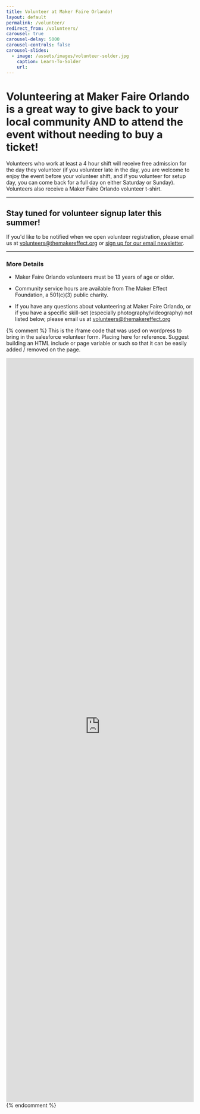 ```yaml
---
title: Volunteer at Maker Faire Orlando!
layout: default
permalink: /volunteer/
redirect_from: /volunteers/
carousel: true
carousel-delay: 5000
carousel-controls: false
carousel-slides:
  - image: /assets/images/volunteer-solder.jpg
    caption: Learn-To-Solder
    url:
---
```


# Volunteering at Maker Faire Orlando is a great way to give back to your local community AND to attend the event without needing to buy a ticket!

Volunteers who work at least a 4 hour shift will receive free admission for the day they volunteer (if you volunteer late in the day, you are welcome to enjoy the event before your volunteer shift, and if you volunteer for setup day, you can come back for a full day on either Saturday or Sunday). Volunteers also receive a Maker Faire Orlando volunteer t-shirt.

---

## Stay tuned for volunteer signup later this summer!
If you'd like to be notified when we open volunteer registration, please email us at <volunteers@themakereffect.org> or [sign up for our email newsletter](http://eepurl.com/bpCB8T).

---

### More Details
* Maker Faire Orlando volunteers must be 13 years of age or older.

* Community service hours are available from The Maker Effect Foundation, a 501(c)(3) public charity.

* If you have any questions about volunteering at Maker Faire Orlando, or if you have a specific skill-set (especially photography/videography) not listed below, please email us at <volunteers@themakereffect.org>


{% comment %}
This is the iframe code that was used on wordpress to bring in the salesforce volunteer form.
Placing here for reference. Suggest building an HTML include or page variable or such so that it can be easily added / removed on the page.

<iframe id="advanced_iframe" name="advanced_iframe" src="https://themakereffect.secure.force.com/volunteers/GW_Volunteers__VolunteersJobListingFS?ShowSkills=1&amp;ShowDescription=1&amp;ShowShifts=1" width="100%" height="2000" scrolling="auto" frameborder="0" allowtransparency="true" style=";width:100%;height:2000px;"></iframe>
{% endcomment %}
